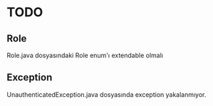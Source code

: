 # TODO
## Role

Role.java dosyasındaki Role enum'ı extendable olmalı

## Exception

UnauthenticatedException.java dosyasında exception yakalanmıyor. 